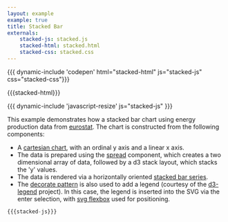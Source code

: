```yaml
---
layout: example
example: true
title: Stacked Bar
externals:
    stacked-js: stacked.js
    stacked-html: stacked.html
    stacked-css: stacked.css
---
```


{{{ dynamic-include 'codepen' html="stacked-html" js="stacked-js" css="stacked-css"}}}

<style>
{{{stacked-css}}}
</style>

{{{stacked-html}}}

{{{ dynamic-include 'javascript-resize' js="stacked-js" }}}

This example demonstrates how a stacked bar chart using energy production data from [eurostat](http://ec.europa.eu/eurostat/statistics-explained/index.php). The chart is constructed from the following components:

 + A [cartesian chart](/components/chart/cartesian.html), with an ordinal y axis and a linear x axis.
 + The data is prepared using the [spread](/components/data/spread.html) component, which creates a two dimensional array of data, followed by a d3 stack layout, which stacks the 'y' values.
 + The data is rendered via a horizontally oriented [stacked bar series](/components/series/stacked.html).
 + The [decorate pattern](/components/introduction/decorate-pattern.html) is also used to add a legend (courtesy of the [d3-legend](http://d3-legend.susielu.com) project). In this case, the legend is inserted into the SVG via the enter selection, with [svg flexbox](/components/layout/layout.html) used for positioning.

```js
{{{stacked-js}}}
```
